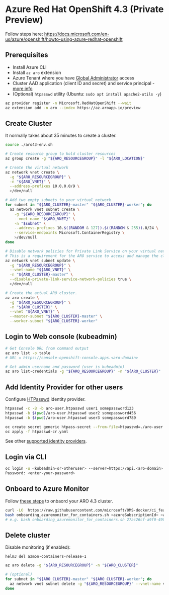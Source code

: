 Azure Red Hat OpenShift 4.3 (Private Preview)
=============================================

Follow steps here: https://docs.microsoft.com/en-us/azure/openshift/howto-using-azure-redhat-openshift

Prerequisites
-------------

* Install Azure CLI
* Install `az aro` extension
* Azure Tenant where you have [Global Administrator](https://docs.microsoft.com/en-us/azure/openshift/howto-create-tenant) access
* Cluster AAD application (client ID and secret) and service principal - [more info](https://docs.microsoft.com/en-us/azure/openshift/howto-aad-app-configuration)
* (Optional) `htpasswd` utility (Ubuntu: `sudo apt install apache2-utils -y`)

```sh
az provider register -n Microsoft.RedHatOpenShift --wait
az extension add -n aro --index https://az.aroapp.io/preview
```

Create Cluster
--------------

It normally takes about 35 minutes to create a cluster.

```sh
source ./aro43-env.sh

# Create resource group to hold cluster resources
az group create -g "${ARO_RESOURCEGROUP}" -l "${ARO_LOCATION}"

# Create the virtual network
az network vnet create \
  -g "${ARO_RESOURCEGROUP}" \
  -n "${ARO_VNET}" \
  --address-prefixes 10.0.0.0/9 \
  >/dev/null

# Add two empty subnets to your virtual network
for subnet in "${ARO_CLUSTER}-master" "${ARO_CLUSTER}-worker"; do
  az network vnet subnet create \
    -g "${ARO_RESOURCEGROUP}" \
    --vnet-name "${ARO_VNET}" \
    -n "$subnet" \
    --address-prefixes 10.$((RANDOM & 127)).$((RANDOM & 255)).0/24 \
    --service-endpoints Microsoft.ContainerRegistry \
    >/dev/null
done

# Disable network policies for Private Link Service on your virtual network and subnets.
# This is a requirement for the ARO service to access and manage the cluster.
az network vnet subnet update \
  -g "${ARO_RESOURCEGROUP}" \
  --vnet-name "${ARO_VNET}" \
  -n "${ARO_CLUSTER}-master" \
  --disable-private-link-service-network-policies true \
  >/dev/null

# Create the actual ARO cluster.
az aro create \
  -g "${ARO_RESOURCEGROUP}" \
  -n "${ARO_CLUSTER}" \
  --vnet "${ARO_VNET}" \
  --master-subnet "${ARO_CLUSTER}-master" \
  --worker-subnet "${ARO_CLUSTER}-worker"
```

Login to Web console (kubeadmin)
--------------------------------

```sh
# Get Console URL from command output
az aro list -o table
# URL = https://console-openshift-console.apps.<aro-domain>

# Get admin username and password (user is kubeadmin)
az aro list-credentials -g "${ARO_RESOURCEGROUP}" -n "${ARO_CLUSTER}"
```

Add Identity Provider for other users
-------------------------------------

Configure [HTPasswd](https://docs.openshift.com/container-platform/4.3/authentication/identity_providers/configuring-htpasswd-identity-provider.html) identity provider.

```sh
htpasswd -c -B -b aro-user.htpasswd user1 somepassword123
htpasswd -b $(pwd)/aro-user.htpasswd user2 somepassword456
htpasswd -b $(pwd)/aro-user.htpasswd user3 somepassword789

oc create secret generic htpass-secret --from-file=htpasswd=./aro-user.htpasswd -n openshift-config
oc apply -f htpasswd-cr.yaml
```

See other [supported identity providers](https://docs.openshift.com/container-platform/4.3/authentication/understanding-identity-provider.html#supported-identity-providers).

Login via CLI
-------------

```sh
oc login -u <kubeadmin-or-otheruser> --server=https://api.<aro-domain>:6443
Password: <enter-your-password>
```

Onboard to Azure Monitor
------------------------

Follow [these steps](https://docs.microsoft.com/en-us/azure/openshift/howto-azure-monitor-v4) to onbaord your ARO 4.3 cluster.

```sh
curl -LO  https://raw.githubusercontent.com/microsoft/OMS-docker/ci_feature/docs/openshiftV4/onboarding_azuremonitor_for_containers.sh
bash onboarding_azuremonitor_for_containers.sh <azureSubscriptionId> <azureRegionforLogAnalyticsWorkspace> <clusterName> <kubeconfigContextNameOftheCluster>
# e.g. bash onboarding_azuremonitor_for_containers.sh 27ac26cf-a9f0-4908-b300-9a4e9a0fb205 eastus myocp42 admin
```

Delete cluster
--------------

Disable monitoring (if enabled):

```
helm3 del azmon-containers-release-1
```

```sh
az aro delete -g "${ARO_RESOURCEGROUP}" -n "${ARO_CLUSTER}"

# (optional)
for subnet in "${ARO_CLUSTER}-master" "${ARO_CLUSTER}-worker"; do
  az network vnet subnet delete -g "${ARO_RESOURCEGROUP}" --vnet-name vnet -n "$subnet"
done
```
